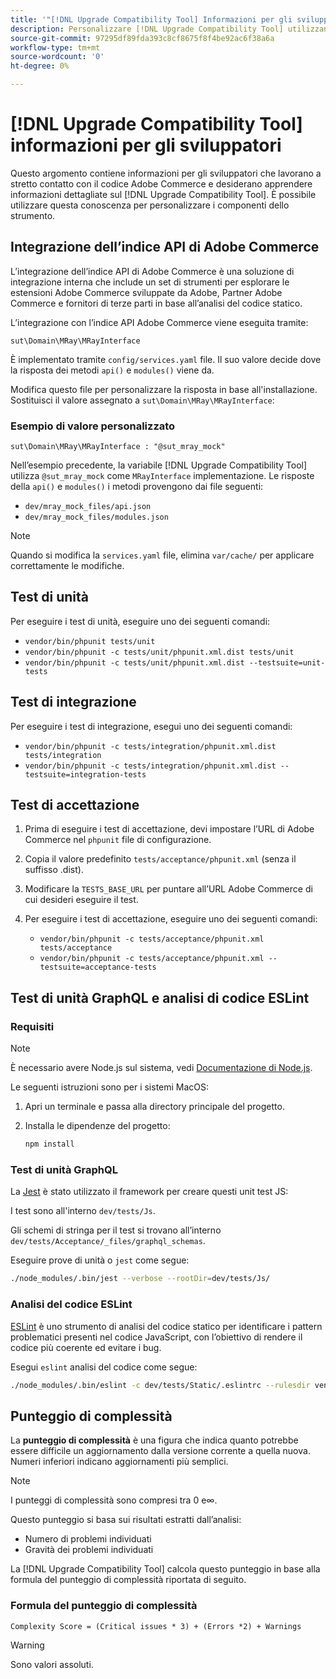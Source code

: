```yaml
---
title: '"[!DNL Upgrade Compatibility Tool] Informazioni per gli sviluppatori"'
description: Personalizzare [!DNL Upgrade Compatibility Tool] utilizzando l’integrazione dell’indice API.
source-git-commit: 97295df89fda393c8cf8675f8f4be92ac6f38a6a
workflow-type: tm+mt
source-wordcount: '0'
ht-degree: 0%

---
```



# [!DNL Upgrade Compatibility Tool] informazioni per gli sviluppatori

Questo argomento contiene informazioni per gli sviluppatori che lavorano a stretto contatto con il codice Adobe Commerce e desiderano apprendere informazioni dettagliate sul [!DNL Upgrade Compatibility Tool]. È possibile utilizzare questa conoscenza per personalizzare i componenti dello strumento.

## Integrazione dell’indice API di Adobe Commerce

L’integrazione dell’indice API di Adobe Commerce è una soluzione di integrazione interna che include un set di strumenti per esplorare le estensioni Adobe Commerce sviluppate da Adobe, Partner Adobe Commerce e fornitori di terze parti in base all’analisi del codice statico.

L’integrazione con l’indice API Adobe Commerce viene eseguita tramite:

`sut\Domain\MRay\MRayInterface`

È implementato tramite `config/services.yaml` file. Il suo valore decide dove la risposta dei metodi `api()` e `modules()` viene da.

Modifica questo file per personalizzare la risposta in base all&#39;installazione. Sostituisci il valore assegnato a `sut\Domain\MRay\MRayInterface`:

### Esempio di valore personalizzato

`sut\Domain\MRay\MRayInterface : "@sut_mray_mock"`

Nell’esempio precedente, la variabile [!DNL Upgrade Compatibility Tool] utilizza `@sut_mray_mock` come `MRayInterface` implementazione. Le risposte della `api()` e `modules()` i metodi provengono dai file seguenti:

- `dev/mray_mock_files/api.json`
- `dev/mray_mock_files/modules.json`

>[!NOTE]
>
>Quando si modifica la `services.yaml` file, elimina `var/cache/` per applicare correttamente le modifiche.

## Test di unità

Per eseguire i test di unità, eseguire uno dei seguenti comandi:

- `vendor/bin/phpunit tests/unit`
- `vendor/bin/phpunit -c tests/unit/phpunit.xml.dist tests/unit`
- `vendor/bin/phpunit -c tests/unit/phpunit.xml.dist --testsuite=unit-tests`

## Test di integrazione

Per eseguire i test di integrazione, esegui uno dei seguenti comandi:

- `vendor/bin/phpunit -c tests/integration/phpunit.xml.dist tests/integration`
- `vendor/bin/phpunit -c tests/integration/phpunit.xml.dist --testsuite=integration-tests`

## Test di accettazione

1. Prima di eseguire i test di accettazione, devi impostare l’URL di Adobe Commerce nel `phpunit` file di configurazione.
1. Copia il valore predefinito `tests/acceptance/phpunit.xml` (senza il suffisso .dist).
1. Modificare la `TESTS_BASE_URL` per puntare all’URL Adobe Commerce di cui desideri eseguire il test.
1. Per eseguire i test di accettazione, eseguire uno dei seguenti comandi:

   - `vendor/bin/phpunit -c tests/acceptance/phpunit.xml tests/acceptance`
   - `vendor/bin/phpunit -c tests/acceptance/phpunit.xml --testsuite=acceptance-tests`

## Test di unità GraphQL e analisi di codice ESLint

### Requisiti

>[!NOTE]
>
>È necessario avere Node.js sul sistema, vedi [Documentazione di Node.js](https://nodejs.dev/learn/how-to-install-nodejs).

Le seguenti istruzioni sono per i sistemi MacOS:

1. Apri un terminale e passa alla directory principale del progetto.
1. Installa le dipendenze del progetto:

   ```bash
   npm install
   ```

### Test di unità GraphQL

La [Jest](https://jestjs.io/docs/getting-started) è stato utilizzato il framework per creare questi unit test JS:

I test sono all&#39;interno `dev/tests/Js`.

Gli schemi di stringa per il test si trovano all’interno `dev/tests/Acceptance/_files/graphql_schemas`.

Eseguire prove di unità o `jest` come segue:

```bash
./node_modules/.bin/jest --verbose --rootDir=dev/tests/Js/
```

### Analisi del codice ESLint

[ESLint](https://eslint.org/docs/user-guide/getting-started) è uno strumento di analisi del codice statico per identificare i pattern problematici presenti nel codice JavaScript, con l’obiettivo di rendere il codice più coerente ed evitare i bug.

Esegui `eslint` analisi del codice come segue:

```bash
./node_modules/.bin/eslint -c dev/tests/Static/.eslintrc --rulesdir vendor/magento/magento-coding-standard/eslint/rules path/to/analyse
```

## Punteggio di complessità

La **punteggio di complessità** è una figura che indica quanto potrebbe essere difficile un aggiornamento dalla versione corrente a quella nuova. Numeri inferiori indicano aggiornamenti più semplici.

>[!NOTE]
>
>I punteggi di complessità sono compresi tra 0 e∞.

Questo punteggio si basa sui risultati estratti dall’analisi:

- Numero di problemi individuati
- Gravità dei problemi individuati

La [!DNL Upgrade Compatibility Tool] calcola questo punteggio in base alla formula del punteggio di complessità riportata di seguito.

### Formula del punteggio di complessità

`Complexity Score = (Critical issues * 3) + (Errors *2) + Warnings`

>[!WARNING]
>
>Sono valori assoluti.
